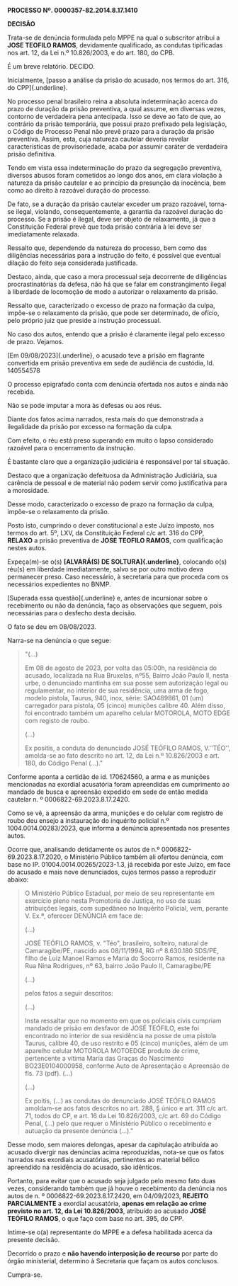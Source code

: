 **PROCESSO Nº. 0000357-82.2014.8.17.1410**

**DECISÃO**

Trata-se de denúncia formulada pelo MPPE na qual o subscritor atribui a
**JOSE TEOFILO RAMOS**, devidamente qualificado, as condutas tipificadas
nos art. 12, da Lei n.º 10.826/2003, e do art. 180, do CPB.

É um breve relatório. DECIDO.

Inicialmente, [passo a análise da prisão do acusado, nos termos do art.
316, do CPP]{.underline}.

No processo penal brasileiro reina a absoluta indeterminação acerca do
prazo de duração da prisão preventiva, a qual assume, em diversas vezes,
contorno de verdadeira pena antecipada. Isso se deve ao fato de que, ao
contrário da prisão temporária, que possui prazo prefixado pela
legislação, o Código de Processo Penal não prevê prazo para a duração da
prisão preventiva. Assim, esta, cuja natureza cautelar deveria revelar
características de provisoriedade, acaba por assumir caráter de
verdadeira prisão definitiva.

Tendo em vista essa indeterminação do prazo da segregação preventiva,
diversos abusos foram cometidos ao longo dos anos, em clara violação à
natureza da prisão cautelar e ao princípio da presunção da inocência,
bem como ao direito à razoável duração do processo.

De fato, se a duração da prisão cautelar exceder um prazo razoável,
torna-se ilegal, violando, consequentemente, a garantia da razoável
duração do processo. Se a prisão é ilegal, deve ser objeto de
relaxamento, já que a Constituição Federal prevê que toda prisão
contrária à lei deve ser imediatamente relaxada.

Ressalto que, dependendo da natureza do processo, bem como das
diligências necessárias para a instrução do feito, é possível que
eventual dilação do feito seja considerada justificada.

Destaco, ainda, que caso a mora processual seja decorrente de
diligências procrastinatórias da defesa, não há que se falar em
constrangimento ilegal à liberdade de locomoção de modo a autorizar o
relaxamento da prisão.

Ressalto que, caracterizado o excesso de prazo na formação da culpa,
impõe-se o relaxamento da prisão, que pode ser determinado, de ofício,
pelo próprio juiz que preside a instrução processual.

No caso dos autos, entendo que a prisão é claramente ilegal pelo excesso
de prazo. Vejamos.

[Em 09/08/2023]{.underline}, o acusado teve a prisão em flagrante
convertida em prisão preventiva em sede de audiência de custódia, Id.
140554578

O processo epigrafado conta com denúncia ofertada nos autos e ainda não
recebida.

Não se pode imputar a mora às defesas ou aos réus.

Diante dos fatos acima narrados, resta mais do que demonstrada a
ilegalidade da prisão por excesso na formação da culpa.

Com efeito, o réu está preso superando em muito o lapso considerado
razoável para o encerramento da instrução.

É bastante claro que a organização judiciária é responsável por tal
situação.

Destaco que a organização defeituosa da Administração Judiciária, sua
carência de pessoal e de material não podem servir como justificativa
para a morosidade.

Desse modo, caracterizado o excesso de prazo na formação da culpa,
impõe-se o relaxamento da prisão.

Posto isto, cumprindo o dever constitucional a este Juízo imposto, nos
termos do art. 5º, LXV, da Constituição Federal c/c art. 316 do CPP,
**RELAXO** a prisão preventiva de **JOSE TEOFILO RAMOS**, com
qualificação nestes autos.

Expeça(m)-se o(s) **[ALVARÁ(S) DE SOLTURA]{.underline}**, colocando o(s)
réu(s) em liberdade imediatamente, salvo se por outro motivo deva
permanecer preso. Caso necessário, à secretaria para que proceda com os
necessários expedientes no BNMP.

[Superada essa questão]{.underline} e, antes de incursionar sobre o
recebimento ou não da denúncia, faço as observações que seguem, pois
necessárias para o desfecho desta decisão.

O fato se deu em 08/08/2023.

Narra-se na denúncia o que segue:

> "(\...)
>
> Em 08 de agosto de 2023, por volta das 05:00h, na residência do
> acusado, localizada na Rua Bruxelas, nº55, Bairro João Paulo ll, nesta
> urbe, o denunciado mantinha em sua posse sem autorização legal ou
> regulamentar, no interior de sua residência, uma arma de fogo, modelo
> pistola, Taurus, 940, inox, série: SAO489861, 01 (um) carregador para
> pistola, 05 (cinco) munições calibre 40. Além disso, foi encontrado
> também um aparelho celular MOTOROLA, MOTO EDGE com registo de roubo.
>
> (\...)
>
> Ex positis, a conduta do denunciado JOSÉ TEÓFILO RAMOS, V.''TÉO'',
> amolda-se ao fato descrito no art. 12, da Lei n.º 10.826/2003 e art.
> 180, do Código Penal (\...)."

Conforme aponta a certidão de id. 170624560, a arma e as munições
mencionadas na exordial acusatória foram apreendidas em cumprimento ao
mandado de busca e apreensão expedido em sede de então medida cautelar
n. º 0006822-69.2023.8.17.2420.

Como se vê, a apreensão da arma, munições e do celular com registro de
roubo deu ensejo a instauração do inquérito policial n.º
1004.0014.00283/2023, que informa a denúncia apresentada nos presentes
autos.

Ocorre que, analisando detidamente os autos de n.º
0006822-69.2023.8.17.2020, o Ministério Público também ali ofertou
denúncia, com base no IP. 01004.0014.00265/2023-1.3, já recebida por
este Juízo, em face do acusado e mais nove denunciados, cujos termos
passo a reproduzir abaixo:

> O Ministério Público Estadual, por meio de seu representante em
> exercício pleno nesta Promotoria de Justiça, no uso de suas
> atribuições legais, com supedâneo no Inquérito Policial, vem, perante
> V. Ex.ª, oferecer DENÚNCIA em face de:
>
> (\...)
>
> JOSÉ TEÓFILO RAMOS, v. "Téo", brasileiro, solteiro, natural de
> Camaragibe/PE, nascido aos 08/11/1994, RG nº 8.630.180 SDS/PE, filho
> de Luiz Manoel Ramos e Maria do Socorro Ramos, residente na Rua Nina
> Rodrigues, nº 63, bairro João Paulo II, Camaragibe/PE
>
> (\...)
>
> pelos fatos a seguir descritos:
>
> (\...)
>
> Insta ressaltar que no momento em que os policiais civis cumpriam
> mandado de prisão em desfavor de JOSÉ TEÓFILO, este foi encontrado no
> interior de sua residência na posse de uma pistola Taurus, calibre 40,
> de uso restrito e 05 (cinco) munições, além de um aparelho celular
> MOTOROLA MOTOEDGE produto de crime, pertencente a vítima Maria das
> Graças do Nascimento BO23E0104000958, conforme Auto de Apresentação e
> Apreensão de fls. 73 (pdf). (\...)
>
> (\...)
>
> Ex poitis, (\...) as condutas do denunciado JOSÉ TEÓFILO RAMOS
> amoldam-se aos fatos descritos no art. 288, § único e art. 311 c/c
> art. 71, todos do CP, e art. 16 da Lei 10.826/2003, c/c art. 69 do
> Código Penal, (\...) pelo que requer o Ministério Público o
> recebimento e autuação da presente denúncia (\...)."

Desse modo, sem maiores delongas, apesar da capitulação atribuída ao
acusado divergir nas denúncias acima reproduzidas, nota-se que os fatos
narrados nas exordiais acusatórias, pertinentes ao material bélico
apreendido na residência do acusado, são idênticos.

Portanto, para evitar que o acusado seja julgado pelo mesmo fato duas
vezes, considerando também que já houve o recebimento da denúncia nos
autos de n. º 0006822-69.2023.8.17.2420, em 04/09/2023, **REJEITO
PARCIALMENTE** a exordial acusatória, **apenas em relação ao crime
previsto no art. 12, da Lei 10.826/2003**, atribuído ao acusado **JOSÉ
TEÓFILO RAMOS**, o que faço com base no art. 395, do CPP.

Intime-se o(a) representante do MPPE e a defesa habilitada acerca da
presente decisão.

Decorrido o prazo e **não havendo interposição de recurso** por parte do
órgão ministerial, determino à Secretaria que façam os autos conclusos.

Cumpra-se.
